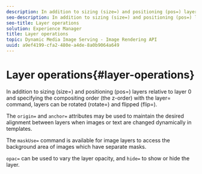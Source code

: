 ```yaml
---
description: In addition to sizing (size=) and positioning (pos=) layers relative to layer 0 and specifying the compositing order (the z-order) with the layer= command, layers can be rotated (rotate=) and flipped (flip=).
seo-description: In addition to sizing (size=) and positioning (pos=) layers relative to layer 0 and specifying the compositing order (the z-order) with the layer= command, layers can be rotated (rotate=) and flipped (flip=).
seo-title: Layer operations
solution: Experience Manager
title: Layer operations
topic: Dynamic Media Image Serving - Image Rendering API
uuid: a9ef4199-cfa2-480e-a4de-8a0b9064a649
---
```


# Layer operations{#layer-operations}

In addition to sizing (size=) and positioning (pos=) layers relative to layer 0 and specifying the compositing order (the z-order) with the layer= command, layers can be rotated (rotate=) and flipped (flip=).

The `origin=` and `anchor=` attributes may be used to maintain the desired alignment between layers when images or text are changed dynamically in templates.

The `maskUse=` command is available for image layers to access the background area of images which have separate masks.

`opac=` can be used to vary the layer opacity, and `hide=` to show or hide the layer. 
